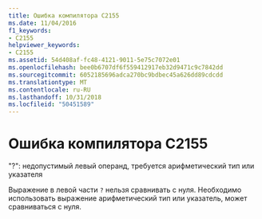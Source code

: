 ```yaml
---
title: Ошибка компилятора C2155
ms.date: 11/04/2016
f1_keywords:
- C2155
helpviewer_keywords:
- C2155
ms.assetid: 54d408af-fc48-4121-9011-5e75c7072e01
ms.openlocfilehash: bee0b6707df6f559412917eb32d9471c9c7842dd
ms.sourcegitcommit: 6052185696adca270bc9bdbec45a626dd89cdcdd
ms.translationtype: MT
ms.contentlocale: ru-RU
ms.lasthandoff: 10/31/2018
ms.locfileid: "50451589"
---
```

# <a name="compiler-error-c2155"></a>Ошибка компилятора C2155

"?": недопустимый левый операнд, требуется арифметический тип или указателя

Выражение в левой части `?` нельзя сравнивать с нуля. Необходимо использовать выражение арифметический тип или указатель, может сравниваться с нуля.